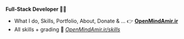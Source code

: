 **Full-Stack Developer 🧑‍💻**

- What I do, Skills, Portfolio, About, Donate & ... 👉
 **[OpenMindAmir.ir](https://OpenMindAmir.ir)**
- All skills + grading 🫴 _[OpenMindAmir.ir/skills](https://OpenMindAmir.ir/skills)_
